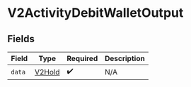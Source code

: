 # V2ActivityDebitWalletOutput


## Fields

| Field                                   | Type                                    | Required                                | Description                             |
| --------------------------------------- | --------------------------------------- | --------------------------------------- | --------------------------------------- |
| `data`                                  | [V2Hold](../../models/shared/V2Hold.md) | :heavy_check_mark:                      | N/A                                     |